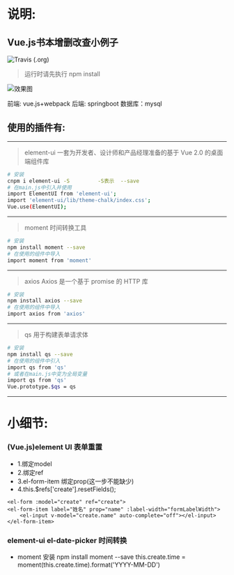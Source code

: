 
# 说明:
## Vue.js书本增删改查小例子


![Travis (.org)](https://img.shields.io/travis/:user/:repo.svg)


> 运行时请先执行 npm install

![效果图](http://pdv8bh429.bkt.clouddn.com/%E6%95%88%E6%9E%9C%E5%9B%BE.png)

前端: vue.js+webpack
后端: springboot
数据库：mysql



## 使用的插件有:
-----------------------------------------------
> element-ui 一套为开发者、设计师和产品经理准备的基于 Vue 2.0 的桌面端组件库
``` bash
# 安装
cnpm i element-ui -S         -S表示  --save
# 在main.js中引入并使用
import ElementUI from 'element-ui';
import 'element-ui/lib/theme-chalk/index.css';
Vue.use(ElementUI);
```
-----------------------------------------------
> moment 时间转换工具
``` bash
# 安装
npm install moment --save
# 在使用的组件中导入
import moment from 'moment'
```
-----------------------------------------------
> axios Axios 是一个基于 promise 的 HTTP 库
``` bash
# 安装 
npm install axios --save
# 在使用的组件中导入
import axios from 'axios'
```
-----------------------------------------------
> qs 用于构建表单请求体
``` bash
# 安装
npm install qs --save
# 在使用的组件中引入
import qs from 'qs'
# 或者在main.js中变为全局变量
import qs from 'qs'
Vue.prototype.$qs = qs
```
-----------------------------------------------

# 小细节:
### (Vue.js)element UI 表单重置
- 1.绑定model
- 2.绑定ref
- 3.el-form-item 绑定prop(这一步不能缺少)
- 4.this.$refs['create'].resetFields();
```
<el-form :model="create" ref="create">
<el-form-item label="姓名" prop="name" :label-width="formLabelWidth">
    <el-input v-model="create.name" auto-complete="off"></el-input>
</el-form-item>
```

### element-ui el-date-picker 时间转换
- moment 安装 npm install moment --save
this.create.time = moment(this.create.time).format('YYYY-MM-DD')

